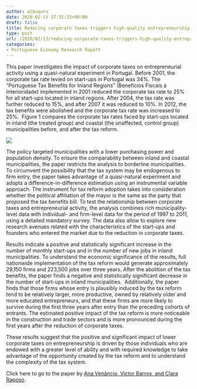 ```yaml
---
author: albuquru
date: 2020-02-13 17:31:33+00:00
draft: false
title: Reducing corporate taxes triggers high-quality entrepreneurship
type: post
url: /2020/02/13/reducing-corporate-taxes-triggers-high-quality-entrepreneurship/
categories:
- Portuguese Economy Research Report
---
```


This paper investigates the impact of corporate taxes on entrepreneurial activity using a quasi-natural experiment in Portugal. Before 2001, the corporate tax rate levied on start-ups in Portugal was 34%. The “Portuguese Tax Benefits for Inland Regions” (Benefícios Fiscais à Interioridade) implemented in 2001 reduced the corporate tax rate to 25% for all start-ups located in inland regions. After 2004, the tax rate was further reduced to 15%, and after 2007 it was reduced to 10%. In 2012, the tax benefits were abolished and the corporate tax rate was increased to 25%.  Figure 1 compares the corporate tax rates faced by start-ups located in inland (the treated group) and coastal (the unaffected, control group) municipalities before, and after the tax reform.

[![](https://portugueseeconomicjournal.files.wordpress.com/2020/02/screen-shot-2020-02-13-at-12.34.00-pm.png?w=730)
](https://portugueseeconomicjournal.wordpress.com/2020/02/13/reducing-corporate-taxes-triggers-high-quality-entrepreneurship/screen-shot-2020-02-13-at-12-34-00-pm/)

The policy targeted municipalities with a lower purchasing power and population density. To ensure the comparability between inland and coastal municipalities, the paper restricts the analysis to borderline municipalities. To circumvent the possibility that the tax system may be endogenous to firm entry, the paper takes advantage of a quasi-natural experiment and adopts a difference-in-difference estimation using an instrumental variable approach. The instrument for tax reform adoption takes into consideration whether the political affiliation of the mayor is the same as the party that proposed the tax benefits bill. To test the relationship between corporate taxes and entrepreneurial activity, the analysis combines rich municipality-level data with individual- and firm-level data for the period of 1997 to 2011, using a detailed mandatory survey. The data also allow to explore new research avenues related with the characteristics of the start-ups and founders who entered the market due to the reduction in corporate taxes.

Results indicate a positive and statistically significant increase in the number of monthly start-ups and in the number of new jobs in inland municipalities. To understand the economic significance of the results, full nationwide implementation of the tax reform would generate approximately 29,150 firms and 223,500 jobs over three years. After the abolition of the tax benefits, the paper finds a negative and statistically significant decrease in the number of start-ups in inland municipalities.  Additionally, the paper finds that those firms whose entry is plausibly induced by the tax reform tend to be relatively larger, more productive, owned by relatively older and more educated entrepreneurs, and that these firms are more likely to survive during the first three years after entry than the preceding cohorts of entrants. The estimated positive impact of the tax reform is more noticeable in the construction and trade sectors and is more pronounced during the first years after the reduction of corporate taxes.

These results suggest that the positive and significant impact of lower corporate taxes on entrepreneurship is driven by those individuals who are endowed with a greater level of ability and with required knowledge to take advantage of the opportunity created by the tax reform and to understand the complexity of the tax system.

Click here to go to the paper by [Ana Venâncio, Victor Barros, and Clara Raposo](https://ideas.repec.org/p/mde/wpaper/0140.html).
